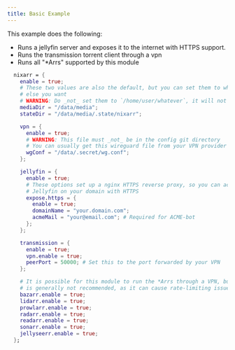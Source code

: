 ```yaml
---
title: Basic Example
---
```


This example does the following:

- Runs a jellyfin server and exposes it to the internet with HTTPS support.
- Runs the transmission torrent client through a vpn
- Runs all "*Arrs" supported by this module

```nix {.numberLines}
  nixarr = {
    enable = true;
    # These two values are also the default, but you can set them to whatever
    # else you want
    # WARNING: Do _not_ set them to `/home/user/whatever`, it will not work!
    mediaDir = "/data/media";
    stateDir = "/data/media/.state/nixarr";

    vpn = {
      enable = true;
      # WARNING: This file must _not_ be in the config git directory
      # You can usually get this wireguard file from your VPN provider
      wgConf = "/data/.secret/wg.conf";
    };

    jellyfin = {
      enable = true;
      # These options set up a nginx HTTPS reverse proxy, so you can access
      # Jellyfin on your domain with HTTPS
      expose.https = {
        enable = true;
        domainName = "your.domain.com";
        acmeMail = "your@email.com"; # Required for ACME-bot
      };
    };

    transmission = {
      enable = true;
      vpn.enable = true;
      peerPort = 50000; # Set this to the port forwarded by your VPN
    };

    # It is possible for this module to run the *Arrs through a VPN, but it
    # is generally not recommended, as it can cause rate-limiting issues.
    bazarr.enable = true;
    lidarr.enable = true;
    prowlarr.enable = true;
    radarr.enable = true;
    readarr.enable = true;
    sonarr.enable = true;
    jellyseerr.enable = true;
  };
```
